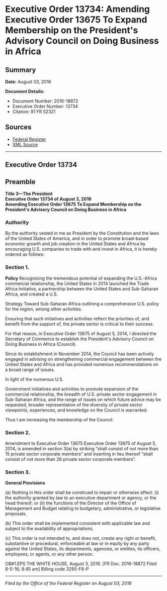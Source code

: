 # Executive Order 13734: Amending Executive Order 13675 To Expand Membership on the President's Advisory Council on Doing Business in Africa

## Summary

**Date:** August 03, 2016

**Document Details:**
- Document Number: 2016-18872
- Executive Order Number: 13734
- Citation: 81 FR 52321

## Sources
- [Federal Register](https://www.federalregister.gov/documents/2016/08/08/2016-18872/amending-executive-order-13675-to-expand-membership-on-the-presidents-advisory-council-on-doing)
- [XML Source](https://www.federalregister.gov/documents/full_text/xml/2016/08/08/2016-18872.xml)

---

## Executive Order 13734

## Preamble

**Title 3—The President**  
**Executive Order 13734 of August 3, 2016**  
**Amending Executive Order 13675 To Expand Membership on the President's Advisory Council on Doing Business in Africa**

### Authority

By the authority vested in me as President by the Constitution and the laws of the United States of America, and in order to promote broad-based economic growth and job creation in the United States and Africa by encouraging U.S. companies to trade with and invest in Africa, it is hereby ordered as follows:
### Section 1.

**Policy**
 Recognizing the tremendous potential of expanding the U.S.-Africa commercial relationship, the United States in 2014 launched the Trade Africa Initiative, a partnership between the United States and Sub-Saharan Africa, and created a U.S.

Strategy Toward Sub-Saharan Africa outlining a comprehensive U.S. policy for the region, among other activities.

Ensuring that such initiatives and activities reflect the priorities of, and benefit from the support of, the private sector is critical to their success.

For that reason, in Executive Order 13675 of August 5, 2014, I directed the Secretary of Commerce to establish the President's Advisory Council on Doing Business in Africa (Council).

Since its establishment in November 2014, the Council has been actively engaged in advising on strengthening commercial engagement between the United States and Africa and has provided numerous recommendations on a broad range of issues.

In light of the numerous U.S.

Government initiatives and activities to promote expansion of the commercial relationship, the breadth of U.S. private sector engagement in Sub-Saharan Africa, and the range of issues on which future advice may be requested, broader representation of the diversity of private sector viewpoints, experiences, and knowledge on the Council is warranted.

Thus I am increasing the membership of the Council.
### Section 2.

Amendment to Executive Order 13675 Executive Order 13675 of August 5, 2014, is amended in section 3(a) by striking “shall consist of not more than 15 private sector corporate members” and inserting in lieu thereof “shall consist of not more than 26 private sector corporate members”.
### Section 3.

**General Provisions**

(a) Nothing in this order shall be construed to impair or otherwise affect:
    (i) the authority granted by law to an executive department or agency, or the head thereof; or
    (ii) the functions of the Director of the Office of Management and Budget relating to budgetary, administrative, or legislative proposals.

(b) This order shall be implemented consistent with applicable law and subject to the availability of appropriations.

(c) This order is not intended to, and does not, create any right or benefit, substantive or procedural, enforceable at law or in equity by any party against the United States, its departments, agencies, or entities, its officers, employees, or agents, or any other person.

OB#1.EPS
THE WHITE HOUSE,
August 3, 2016.
[FR Doc. 2016-18872 
Filed 8-5-16; 8:45 am] 
Billing code 3295-F6-P

---

*Filed by the Office of the Federal Register on August 03, 2016*
